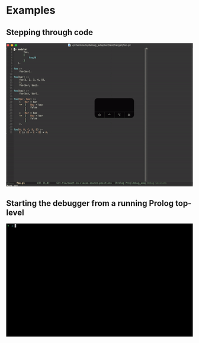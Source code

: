 # Examples

## Stepping through code
![step](stepIn.gif)

## Starting the debugger from a running Prolog top-level
![pop](pop.gif)
